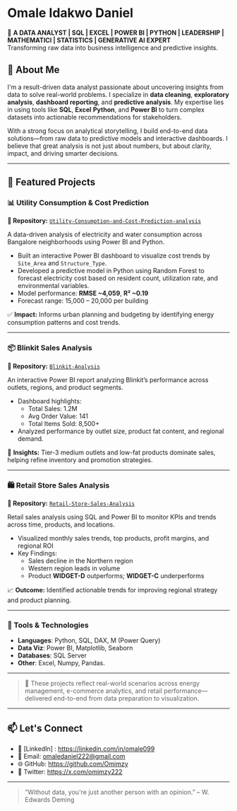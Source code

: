 # Omale Idakwo Daniel

🎯 **A DATA ANALYST | SQL | EXCEL | POWER BI | PYTHON | LEADERSHIP | MATHEMATICI | STATISTICS | GENERATIVE AI EXPERT**  
Transforming raw data into business intelligence and predictive insights.



## 📘 About Me

I'm a result-driven data analyst passionate about uncovering insights from data to solve real-world problems. I specialize in **data cleaning**, **exploratory analysis**, **dashboard reporting**, and **predictive analysis**. My expertise lies in using tools like **SQL**, **Excel** **Python**, and **Power BI** to turn complex datasets into actionable recommendations for stakeholders.

With a strong focus on analytical storytelling, I build end-to-end data solutions—from raw data to predictive models and interactive dashboards. I believe that great analysis is not just about numbers, but about clarity, impact, and driving smarter decisions.

---

## 🚀 Featured Projects

### 📊 Utility Consumption & Cost Prediction
**🔗 Repository:** [`Utility-Consumption-and-Cost-Prediction-analysis`](https://github.com/Omimzy/Utility-Consumption-and-Cost-Prediction-analysis)

A data-driven analysis of electricity and water consumption across Bangalore neighborhoods using Power BI and Python.  
- Built an interactive Power BI dashboard to visualize cost trends by `Site_Area` and `Structure_Type`.
- Developed a predictive model in Python using Random Forest to forecast electricity cost based on resident count, utilization rate, and environmental variables.
- Model performance: **RMSE ~4,059**, **R² ~0.19**  
- Forecast range: 15,000 – 20,000 per building

✅ **Impact:** Informs urban planning and budgeting by identifying energy consumption patterns and cost trends.

---

### 📦 Blinkit Sales Analysis
**🔗 Repository:** [`Blinkit-Analysis`](https://github.com/Omimzy/Blinkit-Analysis)

An interactive Power BI report analyzing Blinkit’s performance across outlets, regions, and product segments.  
- Dashboard highlights:  
  - Total Sales: 1.2M  
  - Avg Order Value: 141  
  - Total Items Sold: 8,500+  
- Analyzed performance by outlet size, product fat content, and regional demand.

📌 **Insights:** Tier-3 medium outlets and low-fat products dominate sales, helping refine inventory and promotion strategies.

---

### 🛍️ Retail Store Sales Analysis
**🔗 Repository:** [`Retail-Store-Sales-Analysis`](https://github.com/Omimzy/Retail-Store-Sales-Analysis)

Retail sales analysis using SQL and Power BI to monitor KPIs and trends across time, products, and locations.  
- Visualized monthly sales trends, top products, profit margins, and regional ROI
- Key Findings:
  - Sales decline in the Northern region  
  - Western region leads in volume  
  - Product **WIDGET-D** outperforms; **WIDGET-C** underperforms

📈 **Outcome:** Identified actionable trends for improving regional strategy and product planning.

---

### 🧰 Tools & Technologies

- **Languages**: Python, SQL, DAX, M (Power Query)
- **Data Viz**: Power BI, Matplotlib, Seaborn
- **Databases**: SQL Server
- **Other**:  Excel, Numpy, Pandas.

---
> 📌 These projects reflect real-world scenarios across energy management, e-commerce analytics, and retail performance—delivered end-to-end from data preparation to visualization.

---
## 📫 Let's Connect

- 💼 [LinkedIn] : https://linkedin.com/in/omale099   
- 📧 Email: omaledaniel222@gmail.com
- 🌐 GitHub: https://github.com/Omimzy
- 💼 Twitter: https://x.com/omimzy222
  

---

> “Without data, you're just another person with an opinion.” – W. Edwards Deming


<!--
**Omimzy/Omimzy** is a ✨ _special_ ✨ repository because its `README.md` (this file) appears on your GitHub profile.

Here are some ideas to get you started:

- 🔭 I’m currently working on ...
- 🌱 I’m currently learning ...
- 👯 I’m looking to collaborate on ...
- 🤔 I’m looking for help with ...
- 💬 Ask me about ...
- 📫 How to reach me: ...
- 😄 Pronouns: ...
- ⚡ Fun fact: ...
-->
